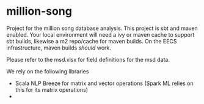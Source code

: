 # million-song

Project for the million song database analysis.
This project is sbt and maven enabled.  Your local environment will need a ivy or maven cache to support sbt builds, likewise a m2 repo/cache for maven builds.
On the EECS infrastructure, maven builds *should* work.

Please refer to the msd.xlsx for field definitions for the msd data.


We rely on the following libraries
* Scala NLP Breeze for matrix and vector operations (Spark ML relies on this for its matrix operations)
*




